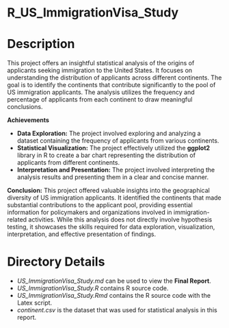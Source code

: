 # R_US_ImmigrationVisa_Study

# Description
This project offers an insightful statistical analysis of the origins of applicants seeking immigration to the United States. It focuses on understanding the distribution of applicants across different continents. The goal is to identify the continents that contribute significantly to the pool of US immigration applicants. The analysis utilizes the frequency and percentage of applicants from each continent to draw meaningful conclusions.

**Achievements**

* **Data Exploration:** The project involved exploring and analyzing a dataset containing the frequency of applicants from various continents.
* **Statistical Visualization:** The project effectively utilized the **ggplot2** library in R to create a bar chart representing the distribution of applicants from different continents. 
* **Interpretation and Presentation:** The project involved interpreting the analysis results and presenting them in a clear and concise manner.


**Conclusion:** This project offered valuable insights into the geographical diversity of US immigration applicants. It identified the continents that made substantial contributions to the applicant pool, providing essential information for policymakers and organizations involved in immigration-related activities. While this analysis does not directly involve hypothesis testing, it showcases the skills required for data exploration, visualization, interpretation, and effective presentation of findings.

# Directory Details

* *US_ImmigrationVisa_Study.md* can be used to view the **Final Report**.
* *US_ImmigrationVisa_Study.R* contains R source code.
* *US_ImmigrationVisa_Study.Rmd* contains the R source code with the Latex script.
* *continent.csv* is the dataset that was used for statistical analysis in this report.
